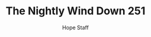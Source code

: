 ---
image: /assets/img/nwd/251_nwd_malachi_3_6_a_gnt.png
title: The Nightly Wind Down 251
categories:
  - The Nightly Wind Down
author: Hope Staff
notes: The Nightly Wind Down 251
embed: >-
  EMBED_GOES_HERE
transcript: >-
  SOME LINES OF TEXT START HERE
---